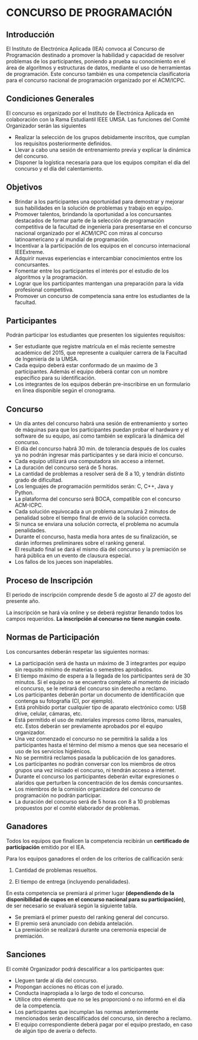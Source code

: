 # CONCURSO DE PROGRAMACIÓN 
## Introducción

El Instituto de Electrónica Aplicada (IEA) convoca al Concurso de Programación destinado a promover la habilidad y capacidad de resolver problemas de los participantes, poniendo a prueba su conocimiento en el área de algoritmos y estructuras de datos, mediante el uso de herramientas de programación. Este concurso también es una competencia clasificatoria para el concurso nacional de programación organizado por el ACM/ICPC.

## Condiciones Generales

El concurso es organizado por el Instituto de Electrónica Aplicada en colaboración con la Rama Estudiantil IEEE UMSA.
Las funciones del Comité Organizador serán las siguientes
  
  - Realizar la selección de los grupos debidamente inscritos, que cumplan los requisitos posteriormente definidos.
  - Llevar a cabo una sesión de entrenamiento previa y explicar la dinámica del concurso.
  - Disponer la logística necesaria para que los equipos compitan el día del concurso y el día del calentamiento.

## Objetivos

  - Brindar a los participantes una oportunidad para demostrar y mejorar sus habilidades en la solución de problemas y trabajo en equipo.
  - Promover talentos, brindando la oportunidad a los concursantes destacados de formar parte de la selección de programación competitiva de la facultad de ingeniería para presentarse en el concurso nacional organizado por el ACM/ICPC con miras al concurso latinoamericano y al mundial de programación.
  - Incentivar a la participación de los equipos en el concurso internacional IEEExtreme.
  - Adquirir nuevas experiencias e intercambiar conocimientos entre los concursantes.
  - Fomentar entre los participantes el interés por el estudio de los algoritmos y la programación.
  - Lograr que los participantes mantengan una preparación para la vida profesional competitiva.
  - Promover un concurso de competencia sana entre los estudiantes de la facultad.

## Participantes

Podrán participar los estudiantes que presenten los siguientes requisitos:

  - Ser estudiante que registre matrícula en el más reciente semestre académico del 2015, que represente a cualquier carrera de la Facultad de Ingeniería de la UMSA.
  - Cada equipo deberá estar conformado de un maximo de 3 participantes. Además el equipo deberá contar con un nombre específico para su identificación.
  - Los integrantes de los equipos deberán pre-inscribirse en un formulario en línea disponible según el cronograma.

## Concurso

  - Un día antes del concurso habrá una sesión de entrenamiento y sorteo de máquinas para que los participantes puedan probar el hardware y el software de su equipo, así como también se explicará la dinámica del concurso.
  - El día del concurso habrá 30 min. de tolerancia después de los cuales ya no podrán ingresar más participantes y se dará inicio el concurso.
  - Cada equipo utilizará una computadora sin acceso a internet.
  - La duración del concurso será de 5 horas.
  - La cantidad de problemas a resolver será de 8 a 10, y tendrán distinto grado de dificultad.
  - Los lenguajes de programación permitidos serán: C, C++, Java y Python.
  - La plataforma del concurso será BOCA, compatible con el concurso ACM-ICPC.
  - Cada solución equivocada a un problema acumulará 2 minutos de penalidad sobre el tiempo final de envió de la solución correcta.
  - Si nunca se enviara una solución correcta, el problema no acumula penalidades.
  - Durante el concurso, hasta media hora antes de su finalización, se darán informes preliminares sobre el ranking general.
  - El resultado final se dará el mismo día del concurso y la premiación se hará pública en un evento de clausura especial.
  - Los fallos de los jueces son inapelables.

## Proceso de Inscripción

El periodo de inscripción comprende desde  5  de agosto al  27 de agosto del presente año.

La inscripción se hará  vía online y se deberá registrar llenando todos los campos requeridos. **La inscripción al concurso no tiene nungún costo**.

## Normas de Participación

Los concursantes deberán respetar las siguientes normas:

  - La participación será de hasta un máximo de 3 integrantes por equipo sin requsito mínimo de materias o semestres aprobados.
  - El tiempo máximo de espera a la llegada de los participantes será de 30 minutos. Si el equipo no se encuentra completo al momento de iniciado el concurso, se le retirará del concurso sin derecho a reclamo.
  - Los participantes deberán portar un documento de identificación que contenga su fotografía (CI, por ejemplo).
  - Está prohibido portar cualquier tipo de aparato electrónico como: USB drive, celular, cámaras, etc.
  - Está permitido el uso de materiales impresos como libros, manuales, etc. Estos deberán ser previamente aprobados por el equipo organizador.
  - Una vez comenzado el concurso no se permitirá la salida a los participantes hasta el término del mismo a menos que sea necesario el uso de los servicios higiénicos.
  - No se permitirá reclamos pasada la publicación de los ganadores.
  - Los participantes no podrán conversar con los miembros de otros grupos una vez iniciado el concurso, ni tendrán acceso a internet.
  - Durante el concurso los participantes deberán evitar expresiones o alaridos que perturben la concentración de los demás concursantes.
  - Los miembros de la comisión organizadora del concurso de programación no podrán participar.
  - La duración del concurso será de 5 horas con 8 a 10 problemas propuestos por el comité elaborador de problemas.

## Ganadores

Todos los equipos que finalicen la competencia recibirán un **certificado de participación** emitido por el IEA.

Para los equipos ganadores el orden de los criterios de calificación será:

1. Cantidad de problemas resueltos.

2. El tiempo de entrega (incluyendo penalidades).

En esta competencia se premiará al primer lugar **(dependiendo de la disponibilidad de cupos en el concurso nacional para su participación)**, de ser necesario se evaluará según la siguiente tabla.

  - Se premiará el primer puesto del ranking general del concurso.
  - El premio será anunciado con debida antelación.
  - La premiación se realizará durante una ceremonia especial de premiación.

## Sanciones

El comité Organizador podrá descalificar a los participantes que:

  - Lleguen tarde al día del concurso.
  - Propongan acciones no éticas con el jurado.
  - Conducta inapropiada a lo largo de todo el concurso.
  - Utilice otro elemento que no se les proporcionó o no informó en el día de la competencia.
  - Los participantes que incumplan las normas anteriormente mencionados serán descalificados del concurso, sin derecho a reclamo.
  - El equipo correspondiente deberá pagar por el equipo prestado, en caso de algún tipo de avería o defecto.
